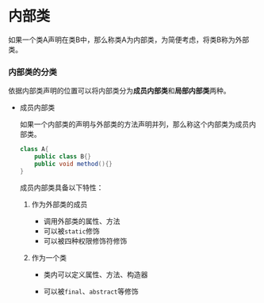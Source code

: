 # 内部类

如果一个类A声明在类B中，那么称类A为内部类，为简便考虑，将类B称为外部类。

### 内部类的分类

依据内部类声明的位置可以将内部类分为**成员内部类**和**局部内部类**两种。

* 成员内部类

  如果一个内部类的声明与外部类的方法声明并列，那么称这个内部类为成员内部类。

  ```java
  class A{
      public class B{}
      public void method(){}
  }
  ```

  成员内部类具备以下特性：

  1. 作为外部类的成员

     * 调用外部类的属性、方法
     * 可以被`static`修饰
     * 可以被四种权限修饰符修饰

  2. 作为一个类

     * 类内可以定义属性、方法、构造器

     * 可以被`final`、`abstract`等修饰

       

  ​	

